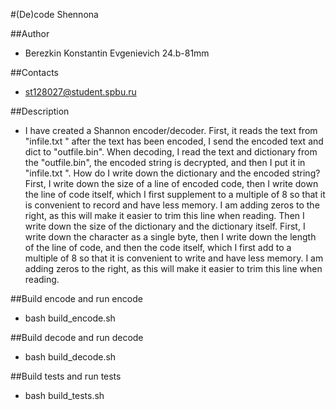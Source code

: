 #(De)code Shennona

##Author
- Berezkin Konstantin Evgenievich 24.b-81mm

##Contacts
- st128027@student.spbu.ru

##Description
- I have created a Shannon encoder/decoder. First, it reads the text from "infile.txt " after the text has been encoded, I send the encoded text and dict to "outfile.bin". When decoding, I read the text and dictionary from the "outfile.bin", the encoded string is decrypted, and then I put it in "infile.txt ". How do I write down the dictionary and the encoded string? First, I write down the size of a line of encoded code, then I write down the line of code itself, which I first supplement to a multiple of 8 so that it is convenient to record and have less memory. I am adding zeros to the right, as this will make it easier to trim this line when reading. Then I write down the size of the dictionary and the dictionary itself. First, I write down the character as a single byte, then I write down the length of the line of code, and then the code itself, which I first add to a multiple of 8 so that it is convenient to write and have less memory. I am adding zeros to the right, as this will make it easier to trim this line when reading.

##Build encode and run encode
- bash build_encode.sh

##Build decode and run decode
- bash build_decode.sh

##Build tests and run tests
- bash build_tests.sh
